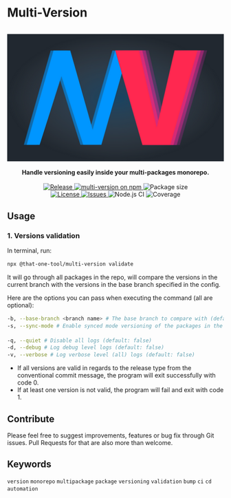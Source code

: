 # Multi-Version

<div style="text-align: center; display: flex; justify-content: center;">

![](multi-version-logo.png 'multi-version logo')

</div>

<div style="text-align: center; display: flex-box; justify-content: center;">
	<div>
	<b>Handle versioning easily inside your multi-packages monorepo.</b>
	</div>
	<br/>
	<a href="https://github.com/that-one-tool/multi-version">
		<img src="https://img.shields.io/github/v/release/that-one-tool/multi-version" alt="Release" />
	</a>
	<a href="https://www.npmjs.com/multi-version">
    	<img src="https://img.shields.io/npm/v/multi-version.svg?logo=npm&logoColor=fff&label=NPM+package&color=limegreen" alt="multi-version on npm" />
	</a>
	<span>
		<img src="https://img.shields.io/bundlephobia/min/multi-version" alt="Package size" />
	</span>
	<br/>
	<a href="https://github.com/that-one-tool/multi-version/blob/master/LICENSE">
		<img src="https://img.shields.io/github/license/that-one-tool/multi-version" alt="License" />
	</a>
	<a href="https://github.com/that-one-tool/multi-version/issues">
		<img src="https://img.shields.io/github/issues/that-one-tool/multi-version" alt="Issues" />
	</a>
	<span>
		<img src="https://github.com/that-one-tool/multi-version/actions/workflows/nodejs_ci_main.yml/badge.svg" alt="Node.js CI" />
	</span>
	<span>
		<img src="https://img.shields.io/badge/coverage-93%25-success" alt="Coverage" />
	</span>
</div>

## Usage

### 1. Versions validation

In terminal, run:

```sh
npx @that-one-tool/multi-version validate
```

It will go through all packages in the repo, will compare the versions in the current branch with the versions in the base branch specified in the config.

Here are the options you can pass when executing the command (all are optional):

```sh
-b, --base-branch <branch name> # The base branch to compare with (default: main)
-s, --sync-mode # Enable synced mode versioning of the packages in the monorepo (default: false)

-q, --quiet # Disable all logs (default: false)
-d, --debug # Log debug level logs (default: false)
-v, --verbose # Log verbose level (all) logs (default: false)
```

- If all versions are valid in regards to the release type from the conventional commit message, the program will exit successfully with code 0.
- If at least one version is not valid, the program will fail and exit with code 1.

## Contribute

Please feel free to suggest improvements, features or bug fix through Git issues. Pull Requests for that are also more than welcome.

## Keywords

`version` `monorepo` `multipackage` `package` `versioning` `validation` `bump` `ci` `cd` `automation`
